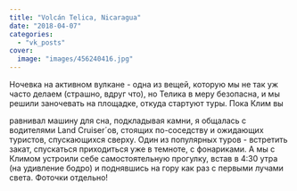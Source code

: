 ```yaml
---
title: "Volcán Telica, Nicaragua"
date: "2018-04-07"
categories: 
  - "vk_posts"
cover:
  image: "images/456240416.jpg"
---
```


Ночевка на активном вулкане - одна из вещей, которую мы не так уж часто делаем (страшно, вдруг что), но Телика в меру безопасна, и мы решили заночевать на площадке, откуда стартуют туры. Пока Клим вы

<!--more--> равнивал машину для сна, подкладывая камни, я общалась с водителями Land Cruiser´ов, стоящих по-соседству и ожидающих туристов, спускающихся сверху. Один из популярных туров - встретить закат, спускаться приходиться уже в темноте, с фонариками. А мы с Климом устроили себе самостоятельную прогулку, встав в 4:30 утра (на удивление бодро) и поднявшись на гору как раз с первыми лучами света. Фоточки отдельно!

